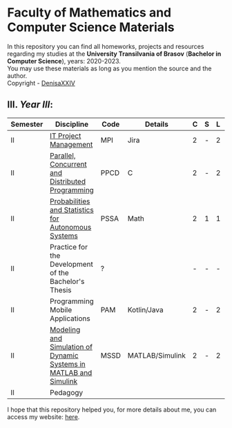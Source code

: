 # Faculty of Mathematics and Computer Science Materials

In this repository you can find all homeworks, projects and resources regarding my studies at the **University Transilvania of Brasov** (**Bachelor in Computer Science**), years: 2020-2023.<br>
You may use these materials as long as you mention the source and the author. <br>
Copyright - [DenisaXXIV](https://github.com/DenisaXXIV)

## III. *Year III*:

| Semester | Discipline                 | Code | Details     | C   | S   | L   | P   | SI  | V   | Credits |
| -------- | ---------------------------- | ---- | ----------- | --- | --- | --- | --- | --- | --- | ------- |
| II | [IT Project Management](https://github.com/DenisaXXIV/FMI-UniTBv/tree/master/Year_3/Semester_II/MPI%20-%20IT%20Project%20Management)                            | MPI  | Jira               | 2   | -   | 2   | -   | 85  | E   | 5       |
| II | [Parallel, Concurrent and Distributed Programming](https://github.com/DenisaXXIV/FMI-UniTBv/tree/master/Year_3/Semester_II/PPCD%20-%20Parallel%2C%20Concurent%20and%20Distributed%20Programmming) | PPCD | C   | 2   | -  | 2  | -  | 85  | E  | 5 |
| II | [Probabilities and Statistics for Autonomous Systems](https://github.com/DenisaXXIV/FMI-UniTBv/tree/master/Year_3/Semester_II/PSSA%20-%20Probabilities%20and%20Statistics%20for%20Autonomous%20Systems)| PSSA | Math| 2 | 1  | 1 | - | 85| E | 5  |
| II | Practice for the Development of the Bachelor's Thesis                                                                                                           | ?    |                    | -   | -   | -   | 6   | 65  | C   | 5       |
| II | Programming Mobile Applications                                                                                                                                 | PAM  | Kotlin/Java        | 2   | -   | 2   | -   | 85  | C   | 5       |
| II | [Modeling and Simulation of Dynamic Systems in MATLAB and Simulink](https://github.com/DenisaXXIV/FMI-UniTBv/tree/master/Year_3/Semester_II/MSSD%20-%20Modeling%20and%20Simulation%20of%20Dynamic%20Systems%20in%20MATLAB%20and%20SIMULINK) | MSSD | MATLAB/Simulink | 2   | -   | 2   | -   | 85  | C   | 5       |
| II | Pedagogy  

I hope that this repository helped you, for more details about me, you can access my website: [here](https://denisa-vasile.info/).


